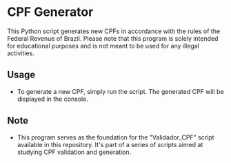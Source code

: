 # CPF Generator

This Python script generates new CPFs in accordance with the rules of the Federal Revenue of Brazil. Please note that this program is solely intended for educational purposes and is not meant to be used for any illegal activities.

## Usage

- To generate a new CPF, simply run the script. The generated CPF will be displayed in the console.

## Note

- This program serves as the foundation for the "Validador_CPF" script available in this repository. It's part of a series of scripts aimed at studying CPF validation and generation.
